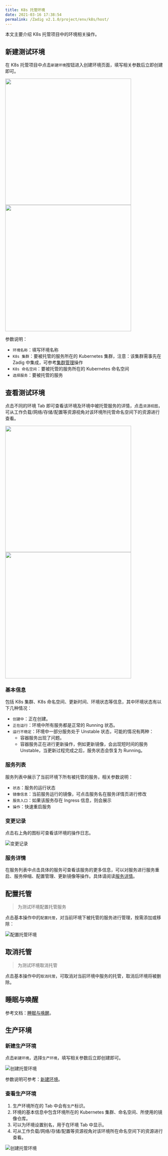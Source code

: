 ```yaml
---
title: K8s 托管环境
date: 2021-03-16 17:38:54
permalink: /Zadig v2.1.0/project/env/k8s/host/
---
```


本文主要介绍 K8s 托管项目中的环境相关操作。

## 新建测试环境

在 K8s 托管项目中点击`新建环境`按钮进入创建环境页面，填写相关参数后立即创建即可。

<img src="../../../../_images/create_host_env.png" width="400">
<img src="../../../../_images/create_host_env_1.png" width="400">

参数说明：

- `环境名称`：填写环境名称
- `K8s 集群`：要被托管的服务所在的 Kubernetes 集群，注意：该集群需事先在 Zadig 中集成，可参考[集群管理](/cn/Zadig%20v2.1.0/pages/cluster_manage)操作
- `K8s 命名空间`：要被托管的服务所在的 Kubernetes 命名空间
- `选择服务`：要被托管的服务

## 查看测试环境

点击不同的环境 Tab 即可查看该环境及环境中被托管服务的详情，点击`资源视图`，可从工作负载/网络/存储/配置等资源视角对该环境所托管命名空间下的资源进行查看。

<img src="../../../../_images/list_host_env.png" width="400">
<img src="../../../../_images/list_host_env_1.png" width="400">

### 基本信息
包括 K8s 集群、K8s 命名空间、更新时间、环境状态等信息，其中环境状态有以下几种情况：
- `创建中`：正在创建。
- `正在运行`：环境中所有服务都是正常的 Running 状态。
- `运行不稳定`：环境中一部分服务处于 Unstable 状态，可能的情况有两种：
	- 容器服务出现了问题。
	- 容器服务正在进行更新操作，例如更新镜像，会出现短时间的服务 Unstable，当更新过程完成之后，服务状态会恢复为 Running。

### 服务列表

服务列表中展示了当前环境下所有被托管的服务，相关参数说明：

- `状态`：服务的运行状态
- `镜像信息`：当前服务运行的镜像，可点击服务名在服务详情页进行修改
- `服务入口`：如果该服务存在 Ingress 信息，则会展示
- `操作`：快速重启服务

### 变更记录
点击右上角的图标可查看该环境的操作日志。

![变更记录](../../../../_images/env_oplog_host.png)

### 服务详情

在服务列表中点击具体的服务可查看该服务的更多信息，可以对服务进行服务重启、服务伸缩、配置管理、更新镜像等操作。具体请阅读[服务详情](/cn/Zadig%20v2.1.0/project/env/service/)。

## 配置托管

> 为测试环境配置托管服务

点击基本操作中的`配置托管`，对当前环境下被托管的服务进行管理，按需添加或移除：

![配置托管环境](../../../../_images/config_host_env.png)

## 取消托管

> 为测试环境取消托管

点击基本操作中的`取消托管`，可取消对当前环境中服务的托管，取消后环境将被删除。

## 睡眠与唤醒

参考文档：[睡眠与唤醒](/cn/Zadig%20v2.1.0/project/env/k8s/#睡眠与唤醒)。

## 生产环境

### 新建生产环境

点击`新建环境`，选择`生产环境`，填写相关参数后立即创建即可。

![创建托管环境](../../../../_images/create_host_env.png)

参数说明可参考：[新建环境](/cn/Zadig%20v2.1.0/project/prod/env/k8s/#新建环境)。

### 查看生产环境

1. 生产环境所在的 Tab 中会有`生产`标识。
2. 环境的基本信息中包含环境所在的 Kubernetes 集群、命名空间、所使用的镜像仓库。
2. 可以为环境设置别名，用于在环境 Tab 中显示。
3. 可从工作负载/网络/存储/配置等资源视角对该环境所在命名空间下的资源进行查看。

![创建托管环境](../../../../_images/show_host_prod_env.png)
